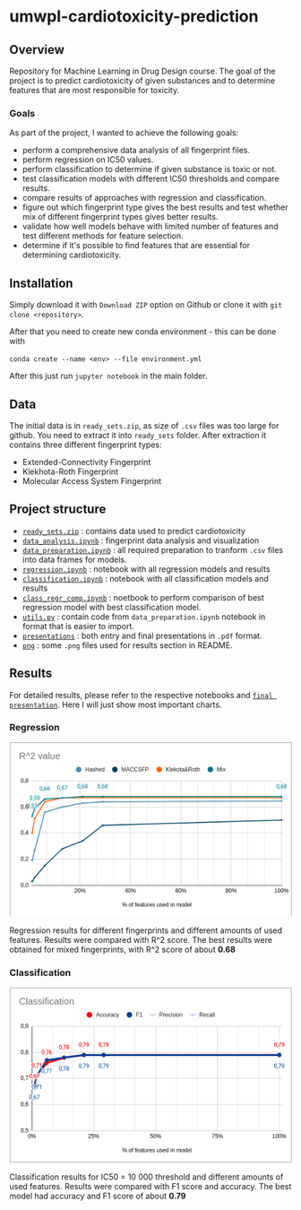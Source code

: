 # umwpl-cardiotoxicity-prediction  

## Overview  
Repository for Machine Learning in Drug Design course.
The goal of the project is to predict cardiotoxicity of given substances and to determine features that are most responsible for toxicity.  

### Goals  
As part of the project, I wanted to achieve the following goals:  

- perform a comprehensive data analysis of all fingerprint files.  
- perform regression on IC50 values.  
- perform classification to determine if given substance is toxic or not.  
- test classification models with different IC50 thresholds and compare results.  
- compare results of approaches with regression and classification.  
- figure out which fingerprint type gives the best results and test whether mix of different fingerprint types gives better results.  
- validate how well models behave with limited number of features and test different methods for feature selection.  
- determine if it's possible to find features that are essential for determining cardiotoxicity.  

## Installation  
Simply download it with `Download ZIP` option on Github or clone it with `git clone <repository>`.  

After that you need to create new conda environment - this can be done with  

`conda create --name <env> --file environment.yml`  

After this just run `jupyter notebook` in the main folder.

## Data  
The initial data is in `ready_sets.zip`, as size of `.csv` files was too large for github. You need to extract it into `ready_sets` folder.
After extraction it contains three different fingerprint types:  
* Extended-Connectivity Fingerprint   
* Klekhota-Roth Fingerprint  
* Molecular Access System Fingerprint  

## Project structure   
* [`ready_sets.zip`](/ready_sets.zip) : contains data used to predict cardiotoxicity  
* [`data_analysis.ipynb`](/data_analysis.ipynb) : fingerprint data analysis and visualization  
* [`data_preparation.ipynb`](/data_preparation.ipynb) : all required preparation to tranform `.csv` files into data frames for models.  
* [`regression.ipynb`](/regression.ipynb) : notebook with all regression models and results  
* [`classification.ipynb`](/classification.ipynb) : notebook with all classification models and results  
* [`class_regr_comp.ipynb`](/class_regr_comp.ipynb) : noetbook to perform comparison of best regression model with best classification model.  
* [`utils.py`](/utils.py) : contain code from `data_preparation.ipynb` notebook in format that is easier to import.  
* [`presentations`](/presentations) : both entry and final presentations in `.pdf` format.  
* [`png`](/png) : some `.png` files used for results section in README.  

## Results  
For detailed results, please refer to the respective notebooks and [`final presentation`](/presentations/Final%20-%20UMwPL%20-%20przewidywanie%20kardiotoksyczności%20-%20Mateusz%20Poleski.pdf). Here I will just show most important charts.  

### Regression  

![Regression](/png/regression_res.png)  

Regression results for different fingerprints and different amounts of used features. Results were compared with R^2 score.
The best results were obtained for mixed fingerprints, with R^2 score of about **0.68**  

### Classification  

![Classification](/png/classification_res.png)  

Classification results for IC50 = 10 000 threshold and different amounts of used features. Results were compared with F1 score and accuracy.
The best model had accuracy and F1 score of about **0.79**  
